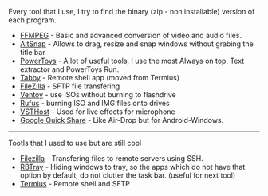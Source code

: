 Every tool that I use, I try to find the binary (zip - non installable) version of each program.

- [FFMPEG](https://ffmpeg.org/) - Basic and advanced conversion of video and audio files.
- [AltSnap](https://github.com/RamonUnch/AltSnap) - Allows to drag, resize and snap windows without grabing the title bar
- [PowerToys](https://apps.microsoft.com/detail/xp89dcgq3k6vld?hl=en-us&gl=US) - A lot of useful tools, I use the most Always on top, Text extractor and PowerToys Run.
- [Tabby](https://tabby.sh/) - Remote shell app (moved from Termius)
- [FileZilla](https://filezilla-project.org/) - SFTP file transfering
- [Ventoy](https://www.ventoy.net/en/index.html) - use ISOs without burning to flashdrive
- [Rufus](https://rufus.ie/) - burning ISO and IMG files onto drives
- [VSTHost](https://www.hermannseib.com/english/vsthost.htm) - Used for live effects for microphone
- [Google Quick Share](https://www.android.com/better-together/quick-share-app/) - Like Air-Drop but for Android-Windows.

---

Tootls that I used to use but are still cool

- [Filezilla](https://filezilla-project.org/download.php) - Transfering files to remote servers using SSH.
- [RBTray](https://github.com/benbuck/rbtray) - Hiding windows to tray, so the apps which do not have that option by default, do not clutter the task bar. (useful for next tool)
- [Termius](https://termius.com/) - Remote shell and SFTP